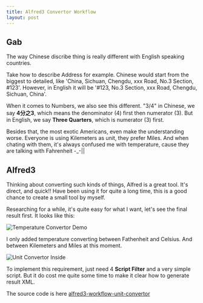 ```yaml
---
title: Alfred3 Convertor Workflow
layout: post
---
```


## Gab
The way Chinese discribe thing is really different with English speaking countries.

Take how to describe Address for example. Chinese would start from the biggest to detailed, like 'China, Sichuan, Chengdu, xxx Road, No.3 Section, #123'. However, in English it will be '#123, No.3 Section, xxx Road, Chengdu, Sichuan, China'.

When it comes to Numbers, we also see this different. "3/4" in Chinese, we say **4分之3**, which means the denominator (4) first then numerator (3). But in English, we say **Three Quarters**, which is numerator (3) first.

Besides that, the most exotic Americans, even make the understanding worse. Everyone is using Kilemeters as unit, they prefer Miles. And when chating with them, it's always confused me with temperature, cause they are talking with Fahrenheit  -_-||


## Alfred3 

Thinking about converting such kinds of things, Alfred is a great tool. It's direct, and quick!! Have been using it for quite a long time, this is a good chance to create a small tool by myself.

Researching for a while, it's quite easy for what I want, let's see the final result first. It looks like this:

![Temperature Convertor Demo](http://villim.github.io/img/2016/alfred3-workflow-unit-convertor-demo-temperature.png)

I only added temperature converting between Fathenheit and Celsius. And between Kilemeters and Miles at this moment.

![Unit Convertor Inside](http://villim.github.io/img/2016/alfred3-workflow-unit-convertor-inside.png)

To implement this requirement, just need 4 **Script Filter** and a very simple script. But it do cost me quite some time to make it clear how to generate result XML. 

The source code is here [alfred3-workflow-unit-convertor](https://github.com/villim/alfred3-workflow-unit-convertor)








